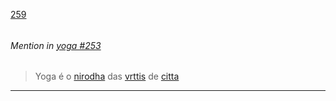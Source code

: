 [259](https://github.com/guilhermeprokisch/guilherme/issues/259) 
###### 




 ######  Mention in [yoga #253](yoga-#253)  
 > Yoga é o [nirodha](nirodha) das [vrttis](vrttis) de [citta](citta)

-------------------------------------------------------------------------------

